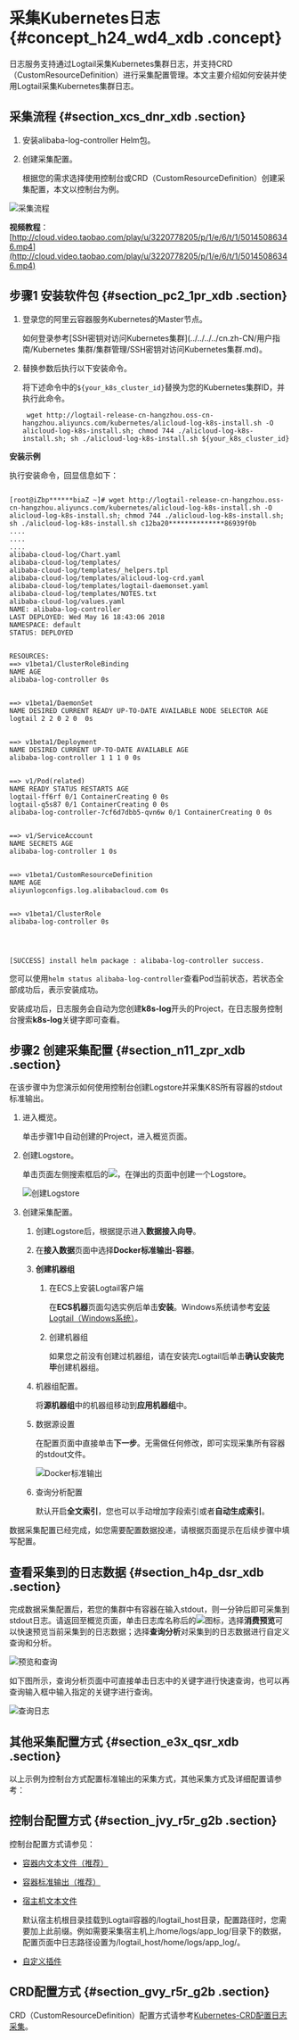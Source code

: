 # 采集Kubernetes日志 {#concept_h24_wd4_xdb .concept}

日志服务支持通过Logtail采集Kubernetes集群日志，并支持CRD（CustomResourceDefinition）进行采集配置管理。本文主要介绍如何安装并使用Logtail采集Kubernetes集群日志。

## 采集流程 {#section_xcs_dnr_xdb .section}

1.  安装alibaba-log-controller Helm包。
2.  创建采集配置。

    根据您的需求选择使用控制台或CRD（CustomResourceDefinition）创建采集配置，本文以控制台为例。


![](images/3793_zh-CN.png "采集流程")

**视频教程**：[http://cloud.video.taobao.com/play/u/3220778205/p/1/e/6/t/1/50145086346.mp4](http://cloud.video.taobao.com/play/u/3220778205/p/1/e/6/t/1/50145086346.mp4)

## 步骤1 安装软件包 {#section_pc2_1pr_xdb .section}

1.  登录您的阿里云容器服务Kubernetes的Master节点。

    如何登录参考[SSH密钥对访问Kubernetes集群](../../../../cn.zh-CN/用户指南/Kubernetes 集群/集群管理/SSH密钥对访问Kubernetes集群.md)。

2.  替换参数后执行以下安装命令。

    将下述命令中的`${your_k8s_cluster_id}`替换为您的Kubernetes集群ID，并执行此命令。

    ``` {#codeblock_fdz_yzk_o3c}
     wget http://logtail-release-cn-hangzhou.oss-cn-hangzhou.aliyuncs.com/kubernetes/alicloud-log-k8s-install.sh -O alicloud-log-k8s-install.sh; chmod 744 ./alicloud-log-k8s-install.sh; sh ./alicloud-log-k8s-install.sh ${your_k8s_cluster_id}
    ```


**安装示例**

执行安装命令，回显信息如下：

``` {#codeblock_2hf_60b_bxd}

[root@iZbp******biaZ ~]# wget http://logtail-release-cn-hangzhou.oss-cn-hangzhou.aliyuncs.com/kubernetes/alicloud-log-k8s-install.sh -O alicloud-log-k8s-install.sh; chmod 744 ./alicloud-log-k8s-install.sh; sh ./alicloud-log-k8s-install.sh c12ba20**************86939f0b
....
....
....
alibaba-cloud-log/Chart.yaml
alibaba-cloud-log/templates/
alibaba-cloud-log/templates/_helpers.tpl
alibaba-cloud-log/templates/alicloud-log-crd.yaml
alibaba-cloud-log/templates/logtail-daemonset.yaml
alibaba-cloud-log/templates/NOTES.txt
alibaba-cloud-log/values.yaml
NAME: alibaba-log-controller
LAST DEPLOYED: Wed May 16 18:43:06 2018
NAMESPACE: default
STATUS: DEPLOYED


RESOURCES:
==> v1beta1/ClusterRoleBinding
NAME AGE
alibaba-log-controller 0s


==> v1beta1/DaemonSet
NAME DESIRED CURRENT READY UP-TO-DATE AVAILABLE NODE SELECTOR AGE
logtail 2 2 0 2 0  0s


==> v1beta1/Deployment
NAME DESIRED CURRENT UP-TO-DATE AVAILABLE AGE
alibaba-log-controller 1 1 1 0 0s


==> v1/Pod(related)
NAME READY STATUS RESTARTS AGE
logtail-ff6rf 0/1 ContainerCreating 0 0s
logtail-q5s87 0/1 ContainerCreating 0 0s
alibaba-log-controller-7cf6d7dbb5-qvn6w 0/1 ContainerCreating 0 0s


==> v1/ServiceAccount
NAME SECRETS AGE
alibaba-log-controller 1 0s


==> v1beta1/CustomResourceDefinition
NAME AGE
aliyunlogconfigs.log.alibabacloud.com 0s


==> v1beta1/ClusterRole
alibaba-log-controller 0s




[SUCCESS] install helm package : alibaba-log-controller success.
```

您可以使用`helm status alibaba-log-controller`查看Pod当前状态，若状态全部成功后，表示安装成功。

安装成功后，日志服务会自动为您创建**k8s-log**开头的Project，在日志服务控制台搜索**k8s-log**关键字即可查看。

## 步骤2 创建采集配置 {#section_n11_zpr_xdb .section}

在该步骤中为您演示如何使用控制台创建Logstore并采集K8S所有容器的stdout标准输出。

1.  进入概览。

    单击步骤1中自动创建的Project，进入概览页面。

2.  创建Logstore。

    单击页面左侧搜索框后的![](http://static-aliyun-doc.oss-cn-hangzhou.aliyuncs.com/assets/img/13018/156401943052133_zh-CN.png)，在弹出的页面中创建一个Logstore。

    ![](images/3794_zh-CN.png "创建Logstore")

3.  创建采集配置。

    1.  创建Logstore后，根据提示进入**数据接入向导**。
    2.  在**接入数据**页面中选择**Docker标准输出-容器**。
    3.  **创建机器组** 
        1.  在ECS上安装Logtail客户端

            在**ECS机器**页面勾选实例后单击**安装**。Windows系统请参考[安装Logtail（Windows系统）](../../../../cn.zh-CN/用户指南/Logtail采集/安装/安装Logtail（Windows系统）.md)。

        2.  创建机器组

            如果您之前没有创建过机器组，请在安装完Logtail后单击**确认安装完毕**创建机器组。

    4.  机器组配置。

        将**源机器组**中的机器组移动到**应用机器组**中。

    5.  数据源设置

        在配置页面中直接单击**下一步**。无需做任何修改，即可实现采集所有容器的stdout文件。

        ![](images/3796_zh-CN.png "Docker标准输出")

    6.  查询分析配置

        默认开启**全文索引**，您也可以手动增加字段索引或者**自动生成索引**。


数据采集配置已经完成，如您需要配置数据投递，请根据页面提示在后续步骤中填写配置。

## 查看采集到的日志数据 {#section_h4p_dsr_xdb .section}

完成数据采集配置后，若您的集群中有容器在输入stdout，则一分钟后即可采集到stdout日志。请返回至概览页面，单击日志库名称后的![](http://static-aliyun-doc.oss-cn-hangzhou.aliyuncs.com/assets/img/13018/156401943052166_zh-CN.png)图标，选择**消费预览**可以快速预览当前采集到的日志数据；选择**查询分析**对采集到的日志数据进行自定义查询和分析。

![](images/3798_zh-CN.png "预览和查询")

如下图所示，查询分析页面中可直接单击日志中的关键字进行快速查询，也可以再查询输入框中输入指定的关键字进行查询。

![](images/3804_zh-CN.png "查询日志")

## 其他采集配置方式 {#section_e3x_qsr_xdb .section}

以上示例为控制台方式配置标准输出的采集方式，其他采集方式及详细配置请参考：

## 控制台配置方式 {#section_jvy_r5r_g2b .section}

控制台配置方式请参见：

-   [容器内文本文件（推荐）](../../../../cn.zh-CN/用户指南/Logtail采集/容器日志采集/容器文本日志.md)
-   [容器标准输出（推荐）](../../../../cn.zh-CN/用户指南/Logtail采集/容器日志采集/容器标准输出.md)
-   [宿主机文本文件](../../../../cn.zh-CN/用户指南/Logtail采集/文本日志/采集文本日志.md) 

    默认宿主机根目录挂载到Logtail容器的/logtail\_host目录，配置路径时，您需要加上此前缀。例如需要采集宿主机上/home/logs/app\_log/目录下的数据，配置页面中日志路径设置为/logtail\_host/home/logs/app\_log/。

-   [自定义插件](../../../../cn.zh-CN/用户指南/Logtail采集/自定义插件/简介.md)

## CRD配置方式 {#section_gvy_r5r_g2b .section}

CRD（CustomResourceDefinition）配置方式请参考[Kubernetes-CRD配置日志采集](../../../../cn.zh-CN/用户指南/Logtail采集/容器日志采集/Kubernetes-CRD配置日志采集.md#)。

